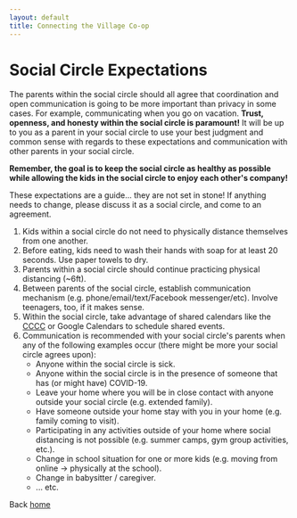 ```yaml
---
layout: default
title: Connecting the Village Co-op
---
```

# Social Circle Expectations
The parents within the social circle should all agree that coordination and open communication is going to be more important than privacy in some cases. For example, communicating when you go on vacation. **Trust, openness, and honesty within the social circle is paramount!** It will be up to you as a parent in your social circle to use your best judgment and common sense with regards to these expectations and communication with other parents in your social circle.  

**Remember, the goal is to keep the social circle as healthy as possible while allowing the kids in the social circle to enjoy each other's company!**  

These expectations are a guide... they are not set in stone! If anything needs to change, please discuss it as a social circle, and come to an agreement.  

1. Kids within a social circle do not need to physically distance themselves from one another.
1. Before eating, kids need to wash their hands with soap for at least 20 seconds. Use paper towels to dry.
1. Parents within a social circle should continue practicing physical distancing (~6ft).
1. Between parents of the social circle, establish communication mechanism (e.g. phone/email/text/Facebook messenger/etc). Involve teenagers, too, if it makes sense.
1. Within the social circle, take advantage of shared calendars like the <a href="https://childcarecoop.org/">CCCC</a> or Google Calendars to schedule shared events.
1. Communication is recommended with your social circle's parents when any of the following examples occur (there might be more your social circle agrees upon):
    * Anyone within the social circle is sick.
    * Anyone within the social circle is in the presence of someone that has (or might have) COVID-19.
    * Leave your home where you will be in close contact with anyone outside your social circle (e.g. extended family).
    * Have someone outside your home stay with you in your home (e.g. family coming to visit).
    * Participating in any activities outside of your home where social distancing is not possible (e.g. summer camps, gym group activities, etc.).
    * Change in school situation for one or more kids (e.g. moving from online -> physically at the school).
    * Change in babysitter / caregiver.
    * ... etc.

Back [home](/)
